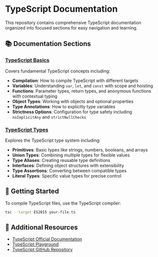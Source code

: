 # TypeScript Documentation

This repository contains comprehensive TypeScript documentation organized into focused sections for easy navigation and learning.

## 📚 Documentation Sections

### [TypeScript Basics](markdown/basics.md)
Covers fundamental TypeScript concepts including:
- **Compilation**: How to compile TypeScript with different targets
- **Variables**: Understanding `var`, `let`, and `const` with scope and hoisting
- **Functions**: Parameter types, return types, and anonymous functions with contextual typing
- **Object Types**: Working with objects and optional properties
- **Type Annotations**: How to explicitly type variables
- **Strictness Options**: Configuration for type safety including `noImplicitAny` and `strictNullChecks`

### [TypeScript Types](markdown/types.md)
Explores the TypeScript type system including:
- **Primitives**: Basic types like strings, numbers, booleans, and arrays
- **Union Types**: Combining multiple types for flexible values
- **Type Aliases**: Creating reusable type definitions
- **Interfaces**: Defining object structures with extensibility
- **Type Assertions**: Converting between compatible types
- **Literal Types**: Specific value types for precise control

## 🚀 Getting Started

To compile TypeScript files, use the TypeScript compiler:

```bash
tsc --target ES2015 your-file.ts
```

## 📖 Additional Resources

- [TypeScript Official Documentation](https://www.typescriptlang.org/docs/)
- [TypeScript Playground](https://www.typescriptlang.org/play)
- [TypeScript GitHub Repository](https://github.com/microsoft/TypeScript)
